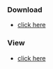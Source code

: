 ### Download
* [click here](https://github.com/luftreich/Elie.xbmc/tree/master/plugin_zips/repository.Elie)

### View
* [click here](https://github.com/luftreich/Elie.xbmc/tree/master/plugin_zips)

